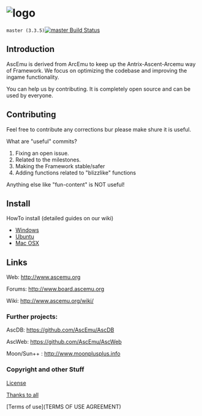 ﻿# ![logo](http://ascemu.org/style/img/logo.png)
`master (3.3.5)`[![master Build Status](https://travis-ci.org/AscEmu/AscEmu.svg?branch=master)](https://travis-ci.org/AscEmu/AscEmu)


## Introduction
AscEmu is derived from ArcEmu to keep up the Antrix-Ascent-Arcemu way of Framework.
We focus on optimizing the codebase and improving the ingame functionality.

You can help us by contributing. It is completely open source and can be used by everyone.


## Contributing
Feel free to contribute any corrections bur please make shure it is useful.

What are "useful" commits?
 1. Fixing an open issue.
 2. Related to the milestones.
 3. Making the Framework stable/safer
 4. Adding functions related to "blizzlike" functions 

Anything else like "fun-content" is NOT useful!


## Install
HowTo install (detailed guides on our wiki)
* [Windows](http://www.ascemu.org//wiki/index.php?title=3.3.5_Windows)
* [Ubuntu](http://www.ascemu.org/wiki/index.php?title=3.3.5_Ubuntu)
* [Mac OSX](http://www.ascemu.org/wiki/index.php?title=3.3.5_Mac_OSX)


## Links
Web: http://www.ascemu.org

Forums: http://www.board.ascemu.org

Wiki: http://www.ascemu.org/wiki/

### Further projects:
AscDB: https://github.com/AscEmu/AscDB

AscWeb: https://github.com/AscEmu/AscWeb

Moon/Sun++ : http://www.moonplusplus.info


### Copyright and other Stuff
 [License](LICENSE.md)
 
 [Thanks to all](THANKS.md)
 
 [Terms of use](TERMS OF USE AGREEMENT)
 
